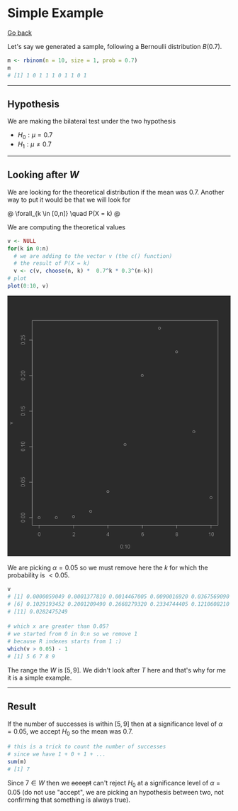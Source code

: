 # Simple Example

[Go back](../index.md#tests)

Let's say we generated a sample, following
a Bernoulli distribution $B(0.7)$.

```r
m <- rbinom(n = 10, size = 1, prob = 0.7)
m
# [1] 1 0 1 1 1 0 1 1 0 1
```

<hr class="sl">

## Hypothesis

We are making the bilateral test under the
two hypothesis

* $H_0: \mu = 0.7$
* $H_1: \mu \neq 0.7$

<hr class="sl">

## Looking after $W$

We are looking for the theoretical distribution
if the mean was $0.7$. Another way to put it would be
that we will look for

@
\forall_{k \in [0,n]} \quad P(X = k)
@

We are computing the theoretical values

```r
v <- NULL
for(k in 0:n)
  # we are adding to the vector v (the c() function)
  # the result of P(X = k)
  v <- c(v, choose(n, k) *  0.7^k * 0.3^(n-k))
# plot
plot(0:10, v)
```

![example-bern](images/example-bern.png)

We are picking $\alpha = 0.05$ so we must remove
here the $k$ for which the probability
is $\lt 0.05$.

```r
v
# [1] 0.0000059049 0.0001377810 0.0014467005 0.0090016920 0.0367569090
# [6] 0.1029193452 0.2001209490 0.2668279320 0.2334744405 0.1210608210
# [11] 0.0282475249

# which x are greater than 0.05?
# we started from 0 in 0:n so we remove 1
# because R indexes starts from 1 :)
which(v > 0.05) - 1
# [1] 5 6 7 8 9
```

The range the $W$ is $[5,9]$. We didn't look after
$T$ here and that's why for me it is a simple example.

<hr class="sl">

## Result

If the number of successes is within 
$[5,9]$ then at a significance level of $\alpha=0.05$,
we accept $H_0$ so the mean was $0.7$.

```r
# this is a trick to count the number of successes
# since we have 1 + 0 + 1 + ...
sum(m)
# [1] 7
```

Since $7 \in W$ then we <s>accept</s> can't reject $H_0$
at a significance level of $\alpha=0.05$ (do not use "accept",
we are picking an hypothesis between two, not confirming
that something is always true).